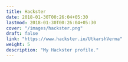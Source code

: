 ```yaml
---
title: Hackster
date: 2018-01-30T00:26:04+05:30
lastmod: 2018-01-30T00:26:04+05:30
cover: "/images/hackster.png"
draft: false
link: "https://www.hackster.io/UtkarshVerma"
weight: 5
description: "My Hackster profile."
---
```



